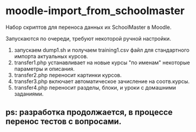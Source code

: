 # moodle-import_from_schoolmaster
Набор скриптов для переноса данных их SchoolMaster в Moodle.

Запускаются по очереди, требуют некоторой ручной настройки.

1. запускаем dump1.sh и получаем training1.csv файл для стандартного импорта актуальных курсов.
2. transfer1.php устанавливает на новые курсы "по именам" некоторые параметры и описания.
3. transfer2.php переносит картинки курсов.
4. transfer3.php включает автоматическое зачисление на соотв.курсы.
5. transfer4.php переносит разделы, блоки, и уроки с домашними заданиями.

## ps: разработка продолжается, в процессе перенос тестов с вопросами.
